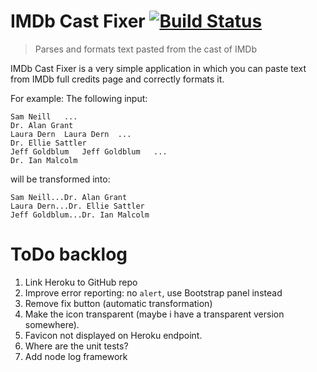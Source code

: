 # IMDb Cast Fixer [![Build Status](https://travis-ci.org/sergiofgonzalez/imdb-cast-fixer.svg?branch=master)](https://travis-ci.org/sergiofgonzalez/imdb-cast-fixer)

> Parses and formats text pasted from the cast of IMDb

IMDb Cast Fixer is a very simple application in which you can paste text from IMDb full credits page and correctly formats it.

For example:
The following input:
```
Sam Neill	...
Dr. Alan Grant
Laura Dern	Laura Dern	...
Dr. Ellie Sattler
Jeff Goldblum	Jeff Goldblum	...
Dr. Ian Malcolm
```

will be transformed into:
```
Sam Neill...Dr. Alan Grant
Laura Dern...Dr. Ellie Sattler
Jeff Goldblum...Dr. Ian Malcolm
```

# ToDo backlog

1. Link Heroku to GitHub repo
2. Improve error reporting: no `alert`, use Bootstrap panel instead
3. Remove fix button (automatic transformation)
4. Make the icon transparent (maybe i have a transparent version somewhere).
6. Favicon not displayed on Heroku endpoint.
7. Where are the unit tests?
8. Add node log framework
